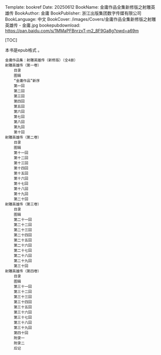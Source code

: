 Template: bookref
Date: 20250612
BookName: 金庸作品全集新修版之射雕英雄传
BookAuthor: 金庸
BookPublisher: 浙江出版集团数字传媒有限公司
BookLanguage: 中文
BookCover: /images/Covers/金庸作品全集新修版之射雕英雄传 - 金庸.jpg
bookepubdownload: https://pan.baidu.com/s/1MMaPFBnrzxT-m2_8F9Ga8g?pwd=a69m


[TOC]

本书是epub格式 。



```
金庸作品集：射雕英雄传（新修版）（全4册）
射雕英雄传（第一卷）
    目录
    图辑
    “金庸作品”新序
    第一回
    第二回
    第三回
    第四回
    第五回
    第六回
    第七回
    第八回
    第九回
    第十回
射雕英雄传（第二卷）
    目录
    图辑
    第十一回
    第十二回
    第十三回
    第十四回
    第十五回
    第十六回
    第十七回
    第十八回
    第十九回
    第二十回
射雕英雄传（第三卷）
    目录
    图辑
    第二十一回
    第二十二回
    第二十三回
    第二十四回
    第二十五回
    第二十六回
    第二十七回
    第二十八回
    第二十九回
    第三十回
射雕英雄传（第四卷）
    目录
    图辑
    第三十一回
    第三十二回
    第三十三回
    第三十四回
    第三十五回
    第三十六回
    第三十七回
    第三十八回
    第三十九回
    第四十回
    附录一
    附录二
    后记
```